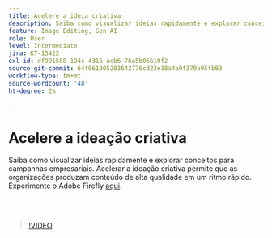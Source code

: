 ```yaml
---
title: Acelere a ideia criativa
description: Saiba como visualizar ideias rapidamente e explorar conceitos para campanhas de negócios
feature: Image Editing, Gen AI
role: User
level: Intermediate
jira: KT-15422
exl-id: df991508-194c-4316-aeb6-76a5b06b10f2
source-git-commit: 64f061905203642776cd23e18a4a9f379a95fb83
workflow-type: tm+mt
source-wordcount: '48'
ht-degree: 2%

---
```


# Acelere a ideação criativa

Saiba como visualizar ideias rapidamente e explorar conceitos para campanhas empresariais. Acelerar a ideação criativa permite que as organizações produzam conteúdo de alta qualidade em um ritmo rápido. Experimente o Adobe Firefly [aqui](https://firefly.adobe.com/).

<br> 

>[!VIDEO](https://video.tv.adobe.com/v/3452519?quality=12&learn=on&hidetitle=true&captions=por_br)
